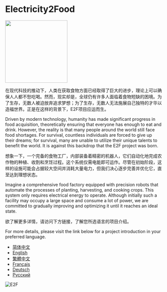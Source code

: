 # Electricity2Food

<img src="https://github.com/KL-RA/Electricity2Food/assets/19252069/67edd3be-34f5-47bf-9b48-f68a427a045a" width="200" height="200">



在现代科技的推动下，人类在获取食物方面已经取得了巨大的进步，理论上可以确保人人都不愁吃喝。然而，现实却是，全球仍有许多人面临着食物短缺的困境。为了生存，无数人被迫放弃追求梦想；为了生存，无数人无法施展自己独特的才华以造福世界。正是在这样的背景下，E2F项目应运而生。

Driven by modern technology, humanity has made significant progress in food acquisition, theoretically ensuring that everyone has enough to eat and drink. However, the reality is that many people around the world still face food shortages. For survival, countless individuals are forced to give up their dreams; for survival, many are unable to utilize their unique talents to benefit the world. It is against this backdrop that the E2F project was born.

想象一下，一个完备的食物工厂，内部装备着精密的机器人，它们自动化地完成农作物的种植、收割和烹饪过程。这个系统仅需电能即可运作。尽管在初始阶段，这样的设施可能会占据较大空间并消耗大量电力，但我们决心逐步完善并优化它，直至达到理想状态。

Imagine a comprehensive food factory equipped with precision robots that automate the processes of planting, harvesting, and cooking crops. This system only requires electrical energy to operate. Although initially such a facility may occupy a large space and consume a lot of power, we are committed to gradually improving and optimizing it until it reaches an ideal state.

欲了解更多详情，请访问下方链接，了解您所选语言的项目介绍。

For more details, please visit the link below for a project introduction in your preferred language.

* [简体中文](README.zh-CN.md)
* [English](README.en.md)
* [繁體中文](README.zh-2.md)
* [Français](README.fr.md)
* [Deutsch](README.de.md)
* [Русский](README.ru.md)

![E2F](https://github.com/KL-RA/Electricity2Food/assets/19252069/c4833c1a-732b-495c-a2d5-4a86a7616eaa)
